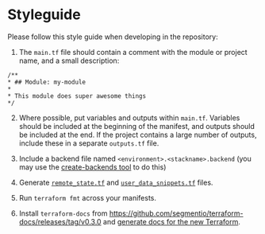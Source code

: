 # Styleguide

Please follow this style guide when developing in the repository:

1. The `main.tf` file should contain a comment with the module or project name, and
a small description:

```
/**
* ## Module: my-module
*
* This module does super awesome things
*/
```

2. Where possible, put variables and outputs within `main.tf`. Variables should be
included at the beginning of the manifest, and outputs should be included at the end.
If the project contains a large number of outputs, include these in a separate `outputs.tf`
file.

3. Include a backend file named `<environment>.<stackname>.backend` (you may
use the [create-backends tool](../../tools/create-backends.sh) to do this)

4. Generate [`remote_state.tf`](../../tools/generate-remote-state-boiler-plate.sh)
and [`user_data_snippets.tf`](../../tools/generate-user-data-boiler-plate.sh) files.

5. Run `terraform fmt` across your manifests.

6. Install `terraform-docs` from https://github.com/segmentio/terraform-docs/releases/tag/v0.3.0 and [generate docs for the new Terraform](../../tools/update-docs.sh).
